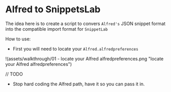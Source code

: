 # Alfred to SnippetsLab️

The idea here is to create a script to convers `Alfred's` JSON snippet format into the compatible import format for `SnippetLab`

How to use:

- First you will need to locate your `Alfred.alfredpreferences`

!(assets/walkthrough/01 - locate your Alfred alfredpreferences.png "locate your Alfred alfredpreferences")

// TODO
- Stop hard coding the Alfred path, have it so you can pass it in.
